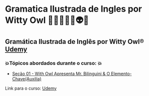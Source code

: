 # Gramatica Ilustrada de Ingles por Witty Owl 👩🏻‍💻🤖🤯👽💥
## Gramática Ilustrada de Inglês por Witty Owl® [Udemy](https://www.udemy.com/course/wittyowlbrasil/)
### 💥Tópicos abordados durante o curso: 💥
- [Seção 01 - With Owl Apresenta Mr. Bilinguini & O Elemento-Chave(Auxilia)]()

Link para o curso: [Udemy](https://www.udemy.com/course/wittyowlbrasil/)
